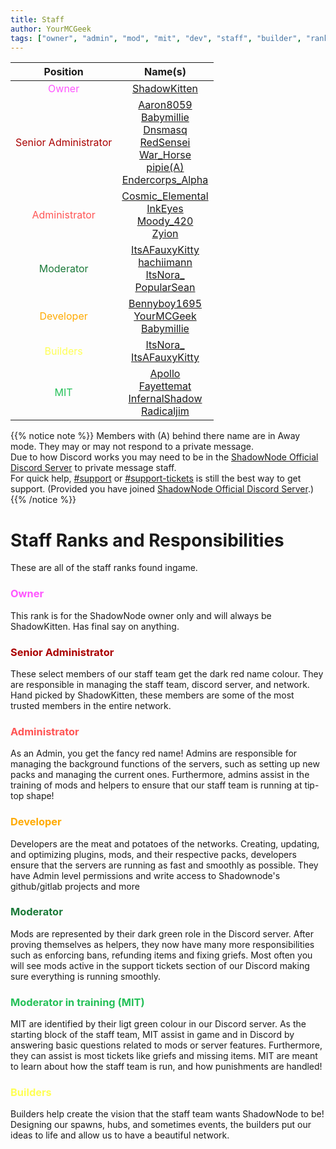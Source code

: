 ```yaml
---
title: Staff
author: YourMCGeek
tags: ["owner", "admin", "mod", "mit", "dev", "staff", "builder", "ranks"]
---
```

<!-- We ask that you refrain from editing this file as a community member. If you notice that a staff member is no longer at their rank mentioned in this file, please let us know in the Support Channel and it'll be updated. Thank you for understanding. --> 
<center>

| Position |          Name(s)         |
|:--------:|:------------------------:|
| <span style="color: #FF55FF">Owner</span>  |       [ShadowKitten](http://discordapp.com/users/106221569897922560)       |
| <span style="color: #AA0000">Senior Administrator</span> |  [Aaron8059](http://discordapp.com/users/244215942114967553) <br>  [Babymillie](http://discordapp.com/users/150809903089451008) <br>  [Dnsmasq](http://discordapp.com/users/220218217145171969) <br>  [RedSensei](http://discordapp.com/users/318557661081632768) <br>  [War_Horse](http://discordapp.com/users/675429391513419816) <br> [pipie(A)](http://discordapp.com/users/104993532896350208) <br> [Endercorps_Alpha](http://discordapp.com/users/142748655294742528) |
| <span style="color: #FF5555">Administrator</span>    |  [Cosmic_Elemental](http://discordapp.com/users/356530058908925965) <br>  [InkEyes](http://discordapp.com/users/147137133495189505) <br>  [Moody_420](http://discordapp.com/users/262778042760298497) <br>  [Zyion](http://discordapp.com/users/99358692054405120)  |
| <span style="color: #1a7939">Moderator</span>      |  [ItsAFauxyKitty](http://discordapp.com/users/272454142201692160) <br>  [hachiimann](http://discordapp.com/users/346423675869724675) <br>  [ItsNora_](http://discordapp.com/users/191989517408927744) <br>  [PopularSean](http://discordapp.com/users/240924570809270273) |
| <span style="color: #FFAA00">Developer</span>      |  [Bennyboy1695](http://discordapp.com/users/97995963137802240) <br>  [YourMCGeek](http://discordapp.com/users/102762443767287808) <br> [Babymillie](http://discordapp.com/users/150809903089451008) |
| <span style="color: #FFFF55">Builders</span>  |  [ItsNora_](http://discordapp.com/users/191989517408927744) <br> [ItsAFauxyKitty](http://discordapp.com/users/272454142201692160) |
| <span style="color: #25c059">MIT</span> | [Apollo](http://discordapp.com/users/207206527214419968) <br> [Fayettemat](http://discordapp.com/users/93226934015647744) <br> [InfernalShadow](http://discordapp.com/users/359487680385515521) <br> [Radicaljim](http://discordapp.com/users/137023583208603650) <br>|

</center>

{{% notice note %}}
Members with (A) behind there name are in Away mode. They may or may not respond to a private message.\
Due to how Discord works you may need to be in the [ShadowNode Official Discord Server](https://discord.shadownode.ca/) to private message staff.\
For quick help, [#support](https://discordapp.com/channels/124188711603798016/379181828302700547) or [#support-tickets](https://discordapp.com/channels/124188711603798016/379180312871043073) is still the best way to get support. (Provided you have joined [ShadowNode Official Discord Server](https://discord.shadownode.ca/).)
{{% /notice %}}

# Staff Ranks and Responsibilities
These are all of the staff ranks found ingame.

### <span style="color: #FF55FF">Owner</span>
This rank is for the ShadowNode owner only and will always be ShadowKitten. Has final say on anything.

### <span style="color: #AA0000">Senior Administrator</span>
These select members of our staff team get the dark red name colour. They are responsible in managing the staff team, discord server, and network. Hand picked by ShadowKitten, these members are some of the most trusted members in the entire network.

### <span style="color: #FF5555">Administrator</span>
As an Admin, you get the fancy red name! Admins are responsible for managing the background functions of the servers, such as setting up new packs and managing the current ones. Furthermore, admins assist in the training of mods and helpers to ensure that our staff team is running at tip-top shape!

### <span style="color: #FFAA00">Developer</span>
Developers are the meat and potatoes of the networks. Creating, updating, and optimizing plugins, mods, and their respective packs, developers ensure that the servers are running as fast and smoothly as possible. They have Admin level permissions and write access to Shadownode's github/gitlab projects and more

### <span style="color: #1a7939">Moderator</span>
Mods are represented by their dark green role in the Discord server. After proving themselves as helpers, they now have many more responsibilities such as enforcing bans, refunding items and fixing griefs. Most often you will see mods active in the support tickets section of our Discord making sure everything is running smoothly. 

### <span style="color: #25c059">Moderator in training (MIT)</span>
MIT are identified by their ligt green colour in our Discord server. As the starting block of the staff team, MIT assist in game and in Discord by answering basic questions related to mods or server features. Furthermore, they can assist is most tickets like griefs and missing items. MIT are meant to learn about how the staff team is run, and how punishments are handled!

### <span style="color: #FFFF55">Builders</span>
Builders help create the vision that the staff team wants ShadowNode to be! Designing our spawns, hubs, and sometimes events, the builders put our ideas to life and allow us to have a beautiful network.
